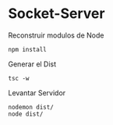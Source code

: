 # Socket-Server
Reconstruir modulos de Node 

```
npm install
```

Generar el Dist

```
tsc -w
```

Levantar Servidor

```
nodemon dist/
node dist/
```